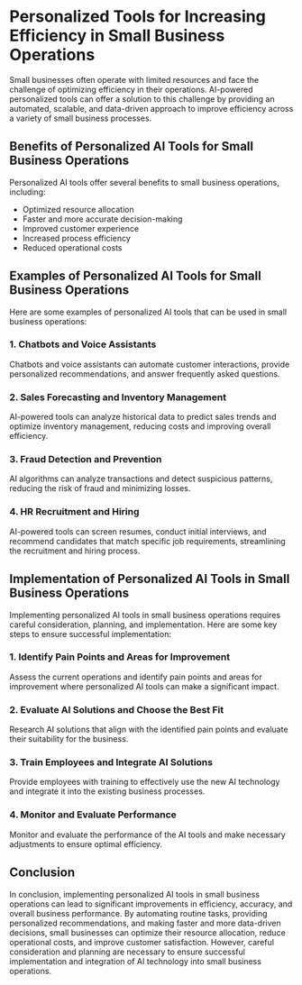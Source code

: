 # Personalized Tools for Increasing Efficiency in Small Business Operations

Small businesses often operate with limited resources and face the challenge of optimizing efficiency in their operations. AI-powered personalized tools can offer a solution to this challenge by providing an automated, scalable, and data-driven approach to improve efficiency across a variety of small business processes.

Benefits of Personalized AI Tools for Small Business Operations
---------------------------------------------------------------

Personalized AI tools offer several benefits to small business operations, including:

* Optimized resource allocation
* Faster and more accurate decision-making
* Improved customer experience
* Increased process efficiency
* Reduced operational costs

Examples of Personalized AI Tools for Small Business Operations
---------------------------------------------------------------

Here are some examples of personalized AI tools that can be used in small business operations:

### 1. Chatbots and Voice Assistants

Chatbots and voice assistants can automate customer interactions, provide personalized recommendations, and answer frequently asked questions.

### 2. Sales Forecasting and Inventory Management

AI-powered tools can analyze historical data to predict sales trends and optimize inventory management, reducing costs and improving overall efficiency.

### 3. Fraud Detection and Prevention

AI algorithms can analyze transactions and detect suspicious patterns, reducing the risk of fraud and minimizing losses.

### 4. HR Recruitment and Hiring

AI-powered tools can screen resumes, conduct initial interviews, and recommend candidates that match specific job requirements, streamlining the recruitment and hiring process.

Implementation of Personalized AI Tools in Small Business Operations
--------------------------------------------------------------------

Implementing personalized AI tools in small business operations requires careful consideration, planning, and implementation. Here are some key steps to ensure successful implementation:

### 1. Identify Pain Points and Areas for Improvement

Assess the current operations and identify pain points and areas for improvement where personalized AI tools can make a significant impact.

### 2. Evaluate AI Solutions and Choose the Best Fit

Research AI solutions that align with the identified pain points and evaluate their suitability for the business.

### 3. Train Employees and Integrate AI Solutions

Provide employees with training to effectively use the new AI technology and integrate it into the existing business processes.

### 4. Monitor and Evaluate Performance

Monitor and evaluate the performance of the AI tools and make necessary adjustments to ensure optimal efficiency.

Conclusion
----------

In conclusion, implementing personalized AI tools in small business operations can lead to significant improvements in efficiency, accuracy, and overall business performance. By automating routine tasks, providing personalized recommendations, and making faster and more data-driven decisions, small businesses can optimize their resource allocation, reduce operational costs, and improve customer satisfaction. However, careful consideration and planning are necessary to ensure successful implementation and integration of AI technology into small business operations.
